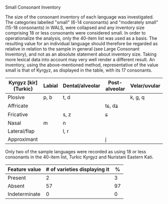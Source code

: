 Small Consonant Inventory

The size of the consonant inventory of each language was investigated.
The categories labelled "small" (6-14 consonants) and "moderately small"
(15-18 consonants) in WALS, were collapsed and any inventory size
comprising 18 or less consonants were considered small. In order to
operationalize the analysis, only the 40-item list was used as a basis.
The resulting value for an individual language should therefore be
regarded as relative in relation to the sample in general (see Large
Consonant Inventory), and not as an absolute statement about inventory
size. Taking more lexical data into account may very well render a
different result. An inventory, using the above-mentioned method,
representative of the value small is that of Kyrgyz, as displayed in the
table, with its 17 consonants.

| **Kyrgyz \[kir\] (Turkic)** | **Labial** | **Dental/alveolar** | **Post-alveolar** | **Velar/uvular** |
|-----------------------------|------------|---------------------|-------------------|------------------|
| Plosive                     | p, b       | t, d                |                   | k, ɡ, q          |
| Affricate                   |            |                     | tɕ, dʑ            |                  |
| Fricative                   |            | s, z                | ɕ                 |                  |
| Nasal                       | m          | n                   |                   |                  |
| Lateral/flap                |            | l, r                |                   |                  |
| Approximant                 |            |                     | j                 |                  |

Only two of the sample languages were recorded as using 18 or less
consonants in the 40-item list, Turkic Kyrgyz and Nuristani Eastern
Kati.

| Feature value | \# of varieties displaying it | \%  |
|---------------|-------------------------------|-----|
| Present       | 2                             | 3   |
| Absent        | 57                            | 97  |
| Indeterminate | 0                             | 0   |
